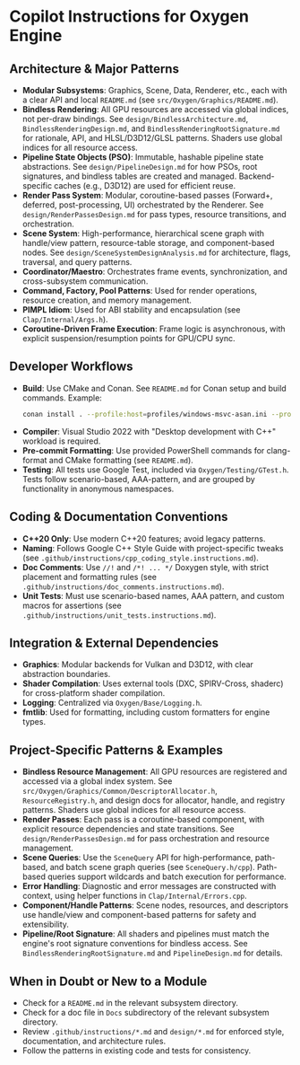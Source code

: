 # Copilot Instructions for Oxygen Engine

## Architecture & Major Patterns
- **Modular Subsystems**: Graphics, Scene, Data, Renderer, etc., each with a clear API and local `README.md` (see `src/Oxygen/Graphics/README.md`).
- **Bindless Rendering**: All GPU resources are accessed via global indices, not per-draw bindings. See `design/BindlessArchitecture.md`, `BindlessRenderingDesign.md`, and `BindlessRenderingRootSignature.md` for rationale, API, and HLSL/D3D12/GLSL patterns. Shaders use global indices for all resource access.
- **Pipeline State Objects (PSO)**: Immutable, hashable pipeline state abstractions. See `design/PipelineDesign.md` for how PSOs, root signatures, and bindless tables are created and managed. Backend-specific caches (e.g., D3D12) are used for efficient reuse.
- **Render Pass System**: Modular, coroutine-based passes (Forward+, deferred, post-processing, UI) orchestrated by the Renderer. See `design/RenderPassesDesign.md` for pass types, resource transitions, and orchestration.
- **Scene System**: High-performance, hierarchical scene graph with handle/view pattern, resource-table storage, and component-based nodes. See `design/SceneSystemDesignAnalysis.md` for architecture, flags, traversal, and query patterns.
- **Coordinator/Maestro**: Orchestrates frame events, synchronization, and cross-subsystem communication.
- **Command, Factory, Pool Patterns**: Used for render operations, resource creation, and memory management.
- **PIMPL Idiom**: Used for ABI stability and encapsulation (see `Clap/Internal/Args.h`).
- **Coroutine-Driven Frame Execution**: Frame logic is asynchronous, with explicit suspension/resumption points for GPU/CPU sync.

## Developer Workflows
- **Build**: Use CMake and Conan. See `README.md` for Conan setup and build commands. Example:
  ```sh
  conan install . --profile:host=profiles/windows-msvc-asan.ini --profile:build=profiles/windows-msvc-asan.ini --output-folder=out/build --build=missing --deployer=full_deploy -s build_type=Debug
  ```
- **Compiler**: Visual Studio 2022 with "Desktop development with C++" workload is required.
- **Pre-commit Formatting**: Use provided PowerShell commands for clang-format and CMake formatting (see `README.md`).
- **Testing**: All tests use Google Test, included via `Oxygen/Testing/GTest.h`. Tests follow scenario-based, AAA-pattern, and are grouped by functionality in anonymous namespaces.

## Coding & Documentation Conventions
- **C++20 Only**: Use modern C++20 features; avoid legacy patterns.
- **Naming**: Follows Google C++ Style Guide with project-specific tweaks (see `.github/instructions/cpp_coding_style.instructions.md`).
- **Doc Comments**: Use `//!` and `/*! ... */` Doxygen style, with strict placement and formatting rules (see `.github/instructions/doc_comments.instructions.md`).
- **Unit Tests**: Must use scenario-based names, AAA pattern, and custom macros for assertions (see `.github/instructions/unit_tests.instructions.md`).

## Integration & External Dependencies
- **Graphics**: Modular backends for Vulkan and D3D12, with clear abstraction boundaries.
- **Shader Compilation**: Uses external tools (DXC, SPIRV-Cross, shaderc) for cross-platform shader compilation.
- **Logging**: Centralized via `Oxygen/Base/Logging.h`.
- **fmtlib**: Used for formatting, including custom formatters for engine types.

## Project-Specific Patterns & Examples
- **Bindless Resource Management**: All GPU resources are registered and accessed via a global index system. See `src/Oxygen/Graphics/Common/DescriptorAllocator.h`, `ResourceRegistry.h`, and design docs for allocator, handle, and registry patterns. Shaders use global indices for all resource access.
- **Render Passes**: Each pass is a coroutine-based component, with explicit resource dependencies and state transitions. See `design/RenderPassesDesign.md` for pass orchestration and resource management.
- **Scene Queries**: Use the `SceneQuery` API for high-performance, path-based, and batch scene graph queries (see `SceneQuery.h/cpp`). Path-based queries support wildcards and batch execution for performance.
- **Error Handling**: Diagnostic and error messages are constructed with context, using helper functions in `Clap/Internal/Errors.cpp`.
- **Component/Handle Patterns**: Scene nodes, resources, and descriptors use handle/view and component-based patterns for safety and extensibility.
- **Pipeline/Root Signature**: All shaders and pipelines must match the engine's root signature conventions for bindless access. See `BindlessRenderingRootSignature.md` and `PipelineDesign.md` for details.

## When in Doubt or New to a Module
- Check for a `README.md` in the relevant subsystem directory.
- Check for a doc file in `Docs` subdirectory of the relevant subsystem directory.
- Review `.github/instructions/*.md` and `design/*.md` for enforced style, documentation, and architecture rules.
- Follow the patterns in existing code and tests for consistency.

